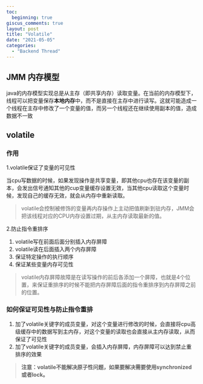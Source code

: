 ```yaml
---
toc:
  beginning: true
giscus_comments: true
layout: post
title: "Volatile"
date: "2021-05-05"
categories: 
  - "Backend Thread"
---
```


## JMM 内存模型

java的内存模型实现总是从主存（即共享内存）读取变量。在当前的内存模型下，线程可以把变量保存**本地内存**中，而不是直接在主存中进行读写。这就可能造成一个线程在主存中修改了一个变量的值，而另一个线程还在继续使用副本的值，造成数据不一致

## volatile
### 作用
1.volatile保证了变量的可见性
   
当cpu写数据的时候，如果发现操作是共享变量，即其他cpu也存在该变量的副本，会发出信号通知其他的cup变量缓存设置无效，当其他cpu读取这个变量时候，发现自己的缓存无效，就会从内存中重新读取。

> volatile会控制被修饰的变量再内存操作上主动把值刷新到驻内存，JMM会把该线程对应的CPU内存设置过期，从主内存读取最新的值。


2.防止指令重排序

   1. volatile写在前面后面分别插入内存屏障 
   2. volatile读在后面插入两个内存屏障 
   3. 保证特定操作的执行顺序 
   4. 保证某些变量内存可见性

> volatile内存屏障故障是在读写操作的前后各添加一个屏障，也就是4个位置，来保证重排序的时候不能把内存屏障后面的指令重排序到内存屏障之前的位置。

### 如何保证可见性与防止指令重排
1. 加了volatile关键字的成员变量，对这个变量进行修改的时候，会直接将cpu高级缓存中的数据写到主内存，对这个变量的读取也会直接从主内存读取，从而保证了可见性
2. 加了volatile关键字的成员变量，会插入内存屏障，内存屏障可以达到禁止重排序的效果

> **注意：volatile不能解决原子性问题，如果要解决需要使用synchronized或者lock。**






